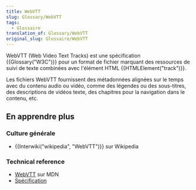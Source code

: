 ```yaml
---
title: WebVTT
slug: Glossary/WebVTT
tags:
  - Glossaire
translation_of: Glossary/WebVTT
original_slug: Glossaire/WebVTT
---
```

WebVTT (Web Video Text Tracks) est une spécification {{Glossary("W3C")}} pour un format de fichier marquant des ressources de suivi de texte combinées avec l'élément HTML {{HTMLElement("track")}}.

Les fichiers WebVTT fournissent des métadonnées alignées sur le temps avec du contenu audio ou vidéo, comme des légendes ou des sous-titres, des descriptions de vidéos texte, des chapitres pour la navigation dans le contenu, etc.

## En apprendre plus

### Culture générale

- {{Interwiki("wikipedia", "WebVTT")}} sur Wikipedia

### Technical reference

- [WebVTT](/fr/docs/Web/API/WebVTT_API) sur MDN
- [Spécification](https://www.w3.org/TR/webvtt1/)

